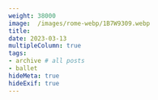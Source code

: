 ```yaml
---
weight: 38000
image:  /images/rome-webp/1B7W9309.webp
title:
date: 2023-03-13
multipleColumn: true
tags:
- archive # all posts
- ballet
hideMeta: true
hideExif: true
---
```


